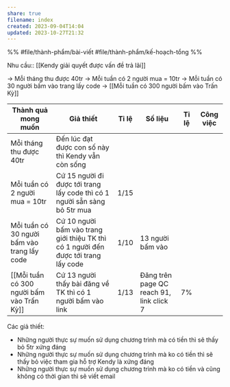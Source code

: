 ```yaml
---
share: true
filename: index
created: 2023-09-04T14:04
updated: 2023-10-27T21:32
---
```

%%
#file/thành-phẩm/bài-viết 
#file/thành-phẩm/kế-hoạch-tổng
%%

Nhu cầu:: [[Kendy giải quyết được vấn đề trả lãi]] 

 → Mỗi tháng thu được 40tr
 → Mỗi tuần có 2 người mua = 10tr
 → Mỗi tuần có 30 người bấm vào trang lấy code
 → [[Mỗi tuần có 300 người bấm vào Trấn Kỳ]]


| Thành quả mong muốn                         | Giả thiết                                                                          | Tỉ lệ | Số liệu                                  | Tỉ lệ | Công việc |
| ------------------------------------------- | ---------------------------------------------------------------------------------- | ----- | ---------------------------------------- | ----- | --------- |
| Mỗi tháng thu được 40tr                     | Đến lúc đạt được con số này thì Kendy vẫn còn sống                                 |       |                                          |       |           |
| Mỗi tuần có 2 người mua = 10tr              | Cứ 15 người đi được tới trang lấy code thì có 1 người sẵn sàng bỏ 5tr mua          | 1/15  |                                          |       |           |
| Mỗi tuần có 30 người bấm vào trang lấy code | Cứ 10 người bấm vào trang giới thiệu TK thì có 1 người đến được tới trang lấy code | 1/10  | 13 người bấm vào                         |       |           |
| [[Mỗi tuần có 300 người bấm vào Trấn Kỳ]]   | Cứ 13 người thấy bài đăng về TK thì có 1 người bấm vào link                        | 1/13  | Đăng trên page QC reach 91, link click 7 | 7%    |           |

Các giả thiết:
- Những người thực sự muốn sử dụng chương trình mà có tiền thì sẽ thấy bỏ 5tr xứng đáng 
- Những người thực sự muốn sử dụng chương trình mà ko có tiền thì sẽ thấy bỏ việc tham gia hỗ trợ Kendy là xứng đáng
- Những người thực sự muốn sử dụng chương trình mà ko có tiền và cũng không có thời gian thì sẽ viết email